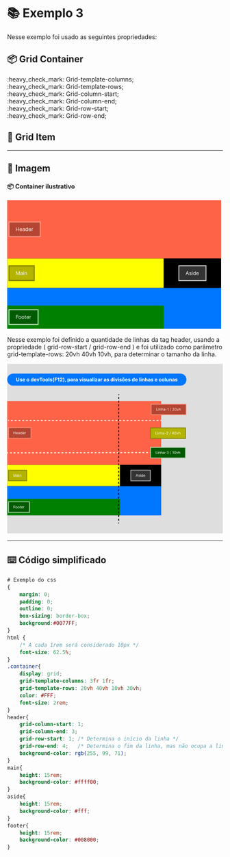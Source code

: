 # :books: Exemplo 3

<p>Nesse exemplo foi usado as seguintes propriedades:</p>

## :package: Grid Container

<p>    
    :heavy_check_mark: Grid-template-columns;<br>
    :heavy_check_mark: Grid-template-rows;<br>          
    :heavy_check_mark: Grid-column-start;<br>
    :heavy_check_mark: Grid-column-end;<br>
    :heavy_check_mark: Grid-row-start;<br>
    :heavy_check_mark: Grid-row-end;<br>
</p>

## :pencil: Grid Item

---

## :art: Imagem 

#### :package: Container ilustrativo

<img alt="container" src="./../img/img-3-ex.png">
<p>Nesse exemplo foi definido a quantidade de linhas da tag header, usando a propriedade ( grid-row-start / grid-row-end ) e foi utilizado como parâmetro grid-template-rows: 20vh 40vh 10vh, para determinar o tamanho da linha.</p>
<img alt="container" src="./../img/img-ex-03.1.png">


---

## :keyboard: Código simplificado

```css
# Exemplo do css 
{
    margin: 0;
    padding: 0;
    outline: 0;
    box-sizing: border-box;
    background:#0077FF;    
}
html {
    /* A cada 1rem será considerado 10px */
    font-size: 62.5%;
}
.container{
    display: grid;
    grid-template-columns: 3fr 1fr;
    grid-template-rows: 20vh 40vh 10vh 30vh;   
    color: #FFF;
    font-size: 2rem;
}
header{
    grid-column-start: 1;
    grid-column-end: 3;
    grid-row-start: 1; /* Determina o início da linha */
    grid-row-end: 4;   /* Determina o fim da linha, mas não ocupa a linha 4 */  
    background-color: rgb(255, 99, 71);          
}
main{
    height: 15rem;    
    background-color: #ffff00;    
}
aside{
    height: 15rem;
    background-color: #fff;    
}
footer{    
    height: 15rem;
    background-color: #008000;
}
    
```